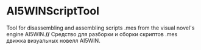 # AI5WINScriptTool
 Tool for disassembling and assembling scripts .mes from the visual novel's engine AI5WIN.**//** Средство для разборки и сборки скриптов .mes движка визуальных новелл AI5WIN.
